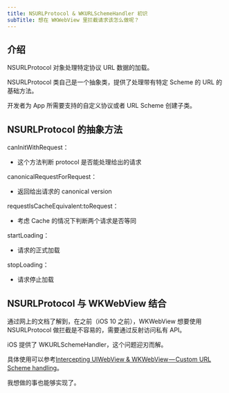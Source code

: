 ```yaml
---
title: NSURLProtocol & WKURLSchemeHandler 初识
subTitle: 想在 WKWebView 里拦截请求该怎么做呢？
---
```


## 介绍

NSURLProtocol 对象处理特定协议 URL 数据的加载。

NSURLProtocol 类自己是一个抽象类，提供了处理带有特定 Scheme 的 URL 的基础方法。

开发者为 App 所需要支持的自定义协议或者 URL Scheme 创建子类。

## NSURLProtocol 的抽象方法

canInitWithRequest：

- 这个方法判断 protocol 是否能处理给出的请求

canonicalRequestForRequest：

- 返回给出请求的 canonical version

requestIsCacheEquivalent:toRequest：

- 考虑 Cache 的情况下判断两个请求是否等同

startLoading：

- 请求的正式加载

stopLoading：

- 请求停止加载

## NSURLProtocol 与 WKWebView 结合

通过网上的文档了解到，在之前（iOS 10 之前），WKWebView 想要使用 NSURLProtocol 做拦截是不容易的，需要通过反射访问私有 API。

iOS 提供了 WKURLSchemeHandler，这个问题迎刃而解。

具体使用可以参考[Intercepting UIWebView & WKWebView — Custom URL Scheme handling](https://medium.com/@kumarreddy_b/custom-scheme-handling-in-uiwebview-wkwebview-bbeb2f3f6cc1)。

我想做的事也能够实现了。